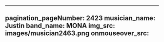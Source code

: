 ------
pagination_pageNumber: 2423
musician_name: Justin
band_name: MONA
img_src: images/musician2463.png
onmouseover_src: 
------